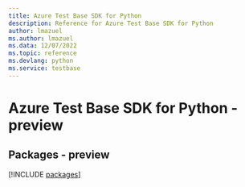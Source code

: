 ```yaml
---
title: Azure Test Base SDK for Python
description: Reference for Azure Test Base SDK for Python
author: lmazuel
ms.author: lmazuel
ms.data: 12/07/2022
ms.topic: reference
ms.devlang: python
ms.service: testbase
---
```

# Azure Test Base SDK for Python - preview
## Packages - preview
[!INCLUDE [packages](test-base-index.md)]